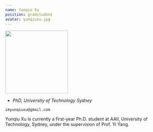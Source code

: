 ```yaml
---
name: Yunqiu Xu
position: gradstudent
avatar: yunqiuxu.jpg
---
```


<img width="200" src="{{site.baseurl}}/images/people/{{page.avatar}}" data-action="zoom">

- _PhD, University of Technology Sydney_<br>
<!--- _Science coach. Collaborator. Transdisciplinary optimist._-->

<i class="fa fa-envelope-o"></i> `imyunqiuxu@gmail.com`

Yunqiu Xu is currently a first-year Ph.D. student at AAII, University of Technology, Sydney, under the supervision of Prof. Yi Yang.
